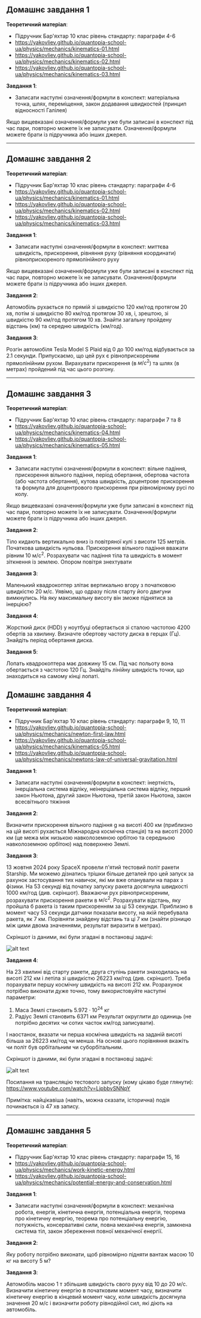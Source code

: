 ## Домашнє завдання 1

**Теоретичний матеріал**:
- Підручник Бар'яхтар 10 клас рівень стандарту: параграфи 4-6
- https://yakovliev.github.io/quantopia-school-ua/physics/mechanics/kinematics-01.html
- https://yakovliev.github.io/quantopia-school-ua/physics/mechanics/kinematics-02.html
- https://yakovliev.github.io/quantopia-school-ua/physics/mechanics/kinematics-03.html

**Завдання 1**:
- Записати наступні означення/формули в конспект: матеріальна точка, шлях, переміщення, закон додавання швидкостей (принцип відносності Галілея)

Якщо вищевказані означення/формули уже були записані в конспект під час пари, повторно можете їх не записувати. Означення/формули можете брати із підручника або інших джерел.

---

## Домашнє завдання 2

**Теоретичний матеріал**:
- Підручник Бар'яхтар 10 клас рівень стандарту: параграфи 4-6
- https://yakovliev.github.io/quantopia-school-ua/physics/mechanics/kinematics-01.html
- https://yakovliev.github.io/quantopia-school-ua/physics/mechanics/kinematics-02.html
- https://yakovliev.github.io/quantopia-school-ua/physics/mechanics/kinematics-03.html

**Завдання 1**:
- Записати наступні означення/формули в конспект: миттєва швидкість, прискорення, рівняння руху (рівняння координати) рівноприскореного прямолінійного руху

Якщо вищевказані означення/формули уже були записані в конспект під час пари, повторно можете їх не записувати. Означення/формули можете брати із підручника або інших джерел.

**Завдання 2**:

Автомобіль рухається по прямій зі швидкістю 120 км/год протягом 20 хв, потім зі швидкістю 80 км/год протягом 30 хв, і, зрештою, зі швидкістю 90 км/год протягом 10 хв. Знайти загальну пройдену відстань (км) та середню швидкість (км/год).

**Завдання 3**:

Розгін автомобіля Tesla Model S Plaid від 0 до 100 км/год відбувається за 2.1 секунди. Припускаємо, що цей рух є рівноприскореним прямолінійним рухом. Вирахувати прискорення (в $м/с^2$) та шлях (в метрах) пройдений під час цього розгону.

---

## Домашнє завдання 3

**Теоретичний матеріал**:
- Підручник Бар'яхтар 10 клас рівень стандарту: параграфи 7 та 8
- https://yakovliev.github.io/quantopia-school-ua/physics/mechanics/kinematics-04.html
- https://yakovliev.github.io/quantopia-school-ua/physics/mechanics/kinematics-05.html

**Завдання 1**:
- Записати наступні означення/формули в конспект: вільне падіння, прискорення вільного падіння, період обертання, обертова частота (або частота обертання), кутова швидкість, доцентрове прискорення та формула для доцентрового прискорення при рівномірному русі по колу.

Якщо вищевказані означення/формули уже були записані в конспект під час пари, повторно можете їх не записувати. Означення/формули можете брати із підручника або інших джерел.

**Завдання 2**:

Тіло кидають вертикально вниз із повітряної кулі з висоти 125 метрів. Початкова швидкість нульова. Прискорення вільного падіння вважати рівним 10 $\text{м}/\text{с}^2$. Розрахувати час падіння тіла та швидкість в момент зіткнення із землею. Опором повітря знехтувати

**Завдання 3**:

Маленький квадрокоптер злітає вертикально вгору з початковою швидкістю 20 м/с. Уявімо, що одразу після старту його двигуни вимкнулись. На яку максимальну висоту він зможе піднятися за інерцією?

**Завдання 4**:

Жорсткий диск (HDD) у ноутбуці обертається зі сталою частотою 4200 обертів за хвилину. Визначте обертову частоту диска в герцах (Гц). Знайдіть період обертання диска.

**Завдання 5**:

Лопать квадрокоптера має довжину 15 см. Під час польоту вона обертається з частотою 120 Гц. Знайдіть лінійну швидкість точки, що знаходиться на самому кінці лопаті.


## Домашнє завдання 4

**Теоретичний матеріал**:
- Підручник Бар'яхтар 10 клас рівень стандарту: параграфи 9, 10, 11
- https://yakovliev.github.io/quantopia-school-ua/physics/mechanics/newton-first-law.html
- https://yakovliev.github.io/quantopia-school-ua/physics/mechanics/kinematics-05.html
- https://yakovliev.github.io/quantopia-school-ua/physics/mechanics/newtons-law-of-universal-gravitation.html

**Завдання 1**:
- Записати наступні означення/формули в конспект: інертність, інерціальна система відліку, неінерціальна система відліку, перший закон Ньютона, другий закон Ньютона, третій закон Ньютона, закон всесвітнього тяжіння

**Завдання 2**:

Визначити прискорення вільного падіння g на висоті 400 км  (приблизно на цій висоті рухається Міжнародна космічна станція) та на висоті 2000 км (це межа між низькою навколоземною орбітою та середньою навколоземною орбітою) над поверхнею Землі.

**Завдання 3**:

13 жовтня 2024 року SpaceX провели п'ятий тестовий політ ракети Starship. Ми можемо дізнатись трішки більше деталей про цей запуск за рахунок застосування тих навичок, які ми вже опанували на парах з фізики. На 53 секунді від початку запуску ракета досягнула швидкості 1000 км/год (див. скріншот). Вважаючи рух рівноприскореним, розрахувати прискорення ракети в $\text{м}/\text{с}^2$. Розрахувати відстань, яку пройшла б ракета із таким прискоренням за ці 53 секунди. Приблизно в момент часу 53 секунди датчики показали висоту, на якій перебувала ракета, як 7 км. Порівняти знайдену відстань та ці 7 км (знайти різницю між цими двома значеннями, результат виразити в метрах).

Скріншот із даними, які були згадані в постановці задачі:

![alt text](image.png)

**Завдання 4**:

На 23 хвилині від старту ракети, друга ступінь ракети знаходилась на висоті 212 км і летіла зі швидкістю 26223 км/год (див. скріншот). Треба порахувати першу космічну швидкість на висоті 212 км. Розрахунок потрібно виконати дуже точно, тому використовуйте наступні параметри:
1. Маса Землі становить $5.972 \cdot 10^{24}$ кг
2. Радіус Землі становить 6371 км
Результат округлити до одиниць (не потрібно десятих чи сотих часток км/год записувати).

І наостанок, вказати чи перша космічна швидкість на заданій висоті більша за 26223 км/год чи менша. На основі цього порівняння вкажіть чи політ був орбітальним чи суборбітальним.

Скріншот із даними, які були згадані в постановці задачі:

![alt text](image-1.png)

Посилання на трансляцію тестового запуску (кому цікаво буде глянути): https://www.youtube.com/watch?v=LjpbbvSNNpY

Примітка: найцікавіша (навіть, можна сказати, історична) подія починається із 47 хв запису.

---

## Домашнє завдання 5

**Теоретичний матеріал**:
- Підручник Бар'яхтар 10 клас рівень стандарту: параграфи 15, 16
- https://yakovliev.github.io/quantopia-school-ua/physics/mechanics/work-kinetic-energy.html
- https://yakovliev.github.io/quantopia-school-ua/physics/mechanics/potential-energy-and-conservation.html

**Завдання 1**:
- Записати наступні означення/формули в конспект: механічна робота, енергія, кінетична енергія, потенціальна енергія, теорема про кінетичну енергію, теорема про потенціальну енергію, потужність, консервативні сили, повна механічна енергія, замкнена система тіл, закон збереження повної механічної енергії.

**Завдання 2**:

Яку роботу потрібно виконати, щоб рівномірно підняти вантаж масою 10 кг на висоту 5 м?

**Завдання 3**:

Автомобіль масою 1 т збільшив швидкість свого руху від 10 до 20 м/с. Визначити кінетичну енергію в початковим момент часу, визначити кінетичну енергію в кінцевий момент часу, коли швидкість досягнула значення 20 м/с і визначити роботу рівнодійної сил, які діють на автомобіль.


